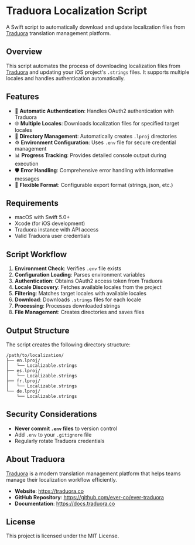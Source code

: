 # Traduora Localization Script

A Swift script to automatically download and update localization files from [Traduora](https://traduora.co) translation management platform.

## Overview

This script automates the process of downloading localization files from [Traduora](https://traduora.co) and updating your iOS project's `.strings` files. It supports multiple locales and handles authentication automatically.

## Features

- 🔐 **Automatic Authentication**: Handles OAuth2 authentication with Traduora
- 🌐 **Multiple Locales**: Downloads localization files for specified target locales
- 📁 **Directory Management**: Automatically creates `.lproj` directories
- ⚙️ **Environment Configuration**: Uses `.env` file for secure credential management
- 📊 **Progress Tracking**: Provides detailed console output during execution
- 🛡️ **Error Handling**: Comprehensive error handling with informative messages
- 📝 **Flexible Format**: Configurable export format (strings, json, etc.)

## Requirements

- macOS with Swift 5.0+
- Xcode (for iOS development)
- Traduora instance with API access
- Valid Traduora user credentials

## Script Workflow

1. **Environment Check**: Verifies `.env` file exists
2. **Configuration Loading**: Parses environment variables
3. **Authentication**: Obtains OAuth2 access token from Traduora
4. **Locale Discovery**: Fetches available locales from the project
5. **Filtering**: Matches target locales with available locales
6. **Download**: Downloads `.strings` files for each locale
7. **Processing**: Processes downloaded strings
8. **File Management**: Creates directories and saves files

## Output Structure

The script creates the following directory structure:

```
/path/to/localization/
├── en.lproj/
│   └── Localizable.strings
├── es.lproj/
│   └── Localizable.strings
├── fr.lproj/
│   └── Localizable.strings
└── de.lproj/
    └── Localizable.strings
```

## Security Considerations

- **Never commit `.env` files** to version control
- Add `.env` to your `.gitignore` file
- Regularly rotate Traduora credentials

## About Traduora

[Traduora](https://traduora.co) is a modern translation management platform that helps teams manage their localization workflow efficiently. 

- **Website**: https://traduora.co
- **GitHub Repository**: https://github.com/ever-co/ever-traduora
- **Documentation**: https://docs.traduora.co

## License

This project is licensed under the MIT License.
